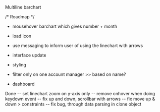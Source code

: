 Multiline barchart 



/* Roadmap */
- mousehover barchart which gives number + month
- load icon
- use messaging to inform user of using the linechart with arrows

- interface update
- styling
- filter only on one account manager >> based on name?
- dashboard

Done
-- set linechart zoom on y-axis only
-- remove onhover when doing keydown event
-- fix up and down, scrollbar with arrows
-- fix move up & down > constraints
-- fix bug, through data parsing in clone object 
